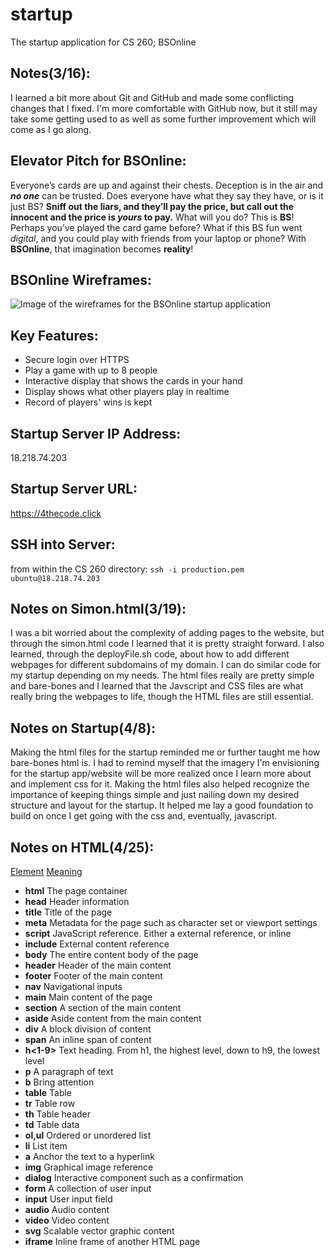 # startup
The startup application for CS 260; BSOnline




## Notes(3/16): 
I learned a bit more about Git and GitHub and made some conflicting changes
that I fixed. I'm more comfortable with GitHub now, but it still may take some getting used to
as well as some further improvement which will come as I go along.


## Elevator Pitch for BSOnline: 
Everyone’s cards are up and against their chests. Deception is in 
the air and ***no one*** can be trusted. Does everyone have what they say they have, or is it just BS? 
**Sniff out the liars, and they’ll pay the price, but call out the innocent and the price is _yours_ 
to pay.** What will you do? This is **BS**! Perhaps you’ve played the card game before? What if this BS 
fun went _digital_, and you could play with friends from your laptop or phone? With **BSOnline**, that 
imagination becomes **reality**!


## BSOnline Wireframes:
![Image of the wireframes for the BSOnline startup application](https://github.com/EKP529/startup/blob/78abc8bc7fff836a247af4a82151c49539de856a/BSOnline%20Wireframes.jpg)


## Key Features:
* Secure login over HTTPS
* Play a game with up to 8 people
* Interactive display that shows the cards in your hand
* Display shows what other players play in realtime 
* Record of players' wins is kept

## Startup Server IP Address:
18.218.74.203

## Startup Server URL:
https://4thecode.click

## SSH into Server:
from within the CS 260 directory: `ssh -i production.pem ubuntu@18.218.74.203`

## Notes on Simon.html(3/19):
I was a bit worried about the complexity of adding pages to the website, but 
through the simon.html code I learned that it is pretty straight forward. I 
also learned, through the deployFile.sh code, about how to add different webpages for 
different subdomains of my domain. I can do similar code for my startup depending 
on my needs. The html files really are pretty simple and bare-bones and I learned 
that the Javscript and CSS files are what really bring the webpages to life, though
the HTML files are still essential.

## Notes on Startup(4/8):
Making the html files for the startup reminded me or further taught me how bare-bones
html is. I had to remind myself that the imagery I'm envisioning for the startup app/website
will be more realized once I learn more about and implement css for it. Making the html files
also helped recognize the importance of keeping things simple and just nailing down my desired 
structure and layout for the startup. It helped me lay a good foundation to build on once I get
going with the css and, eventually, javascript.

## Notes on HTML(4/25):
<ins>Element</ins>	  <ins>Meaning</ins>
* **html**	  The page container
* **head**	  Header information
* **title**	  Title of the page
* **meta**	  Metadata for the page such as character set or viewport settings
* **script**	  JavaScript reference. Either a external reference, or inline
* **include**	  External content reference
* **body**	  The entire content body of the page
* **header**	  Header of the main content
* **footer**	  Footer of the main content
* **nav**	      Navigational inputs
* **main**	  Main content of the page
* **section**	  A section of the main content
* **aside**	  Aside content from the main content
* **div**	      A block division of content
* **span**	  An inline span of content
* **h<1-9>**	  Text heading. From h1, the highest level, down to h9, the lowest level
* **p**	      A paragraph of text
* **b**	      Bring attention
* **table**	  Table
* **tr**	      Table row
* **th**	      Table header
* **td**	      Table data
* **ol,ul**	  Ordered or unordered list
* **li**	      List item
* **a**	      Anchor the text to a hyperlink
* **img**	      Graphical image reference
* **dialog**	  Interactive component such as a confirmation
* **form**	  A collection of user input
* **input**	  User input field
* **audio**	  Audio content
* **video**	  Video content
* **svg**	      Scalable vector graphic content
* **iframe**	  Inline frame of another HTML page
